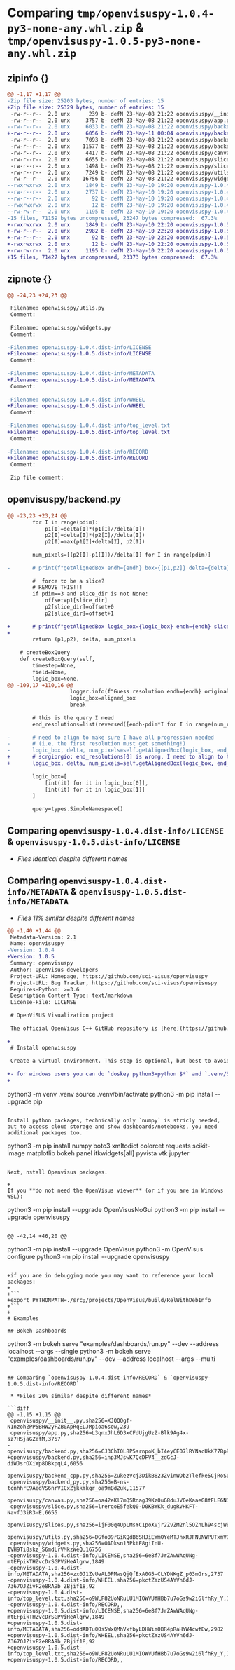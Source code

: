 # Comparing `tmp/openvisuspy-1.0.4-py3-none-any.whl.zip` & `tmp/openvisuspy-1.0.5-py3-none-any.whl.zip`

## zipinfo {}

```diff
@@ -1,17 +1,17 @@
-Zip file size: 25203 bytes, number of entries: 15
+Zip file size: 25329 bytes, number of entries: 15
 -rw-r--r--  2.0 unx      239 b- defN 23-May-08 21:22 openvisuspy/__init__.py
 -rw-r--r--  2.0 unx     3757 b- defN 23-May-08 21:22 openvisuspy/app.py
--rw-r--r--  2.0 unx     6033 b- defN 23-May-08 21:22 openvisuspy/backend.py
+-rw-r--r--  2.0 unx     6056 b- defN 23-May-11 00:04 openvisuspy/backend.py
 -rw-r--r--  2.0 unx     7093 b- defN 23-May-08 21:22 openvisuspy/backend_cpp.py
 -rw-r--r--  2.0 unx    11577 b- defN 23-May-08 21:22 openvisuspy/backend_py.py
 -rw-r--r--  2.0 unx     4417 b- defN 23-May-08 21:22 openvisuspy/canvas.py
 -rw-r--r--  2.0 unx     6655 b- defN 23-May-08 21:22 openvisuspy/slice.py
 -rw-r--r--  2.0 unx     1498 b- defN 23-May-08 21:22 openvisuspy/slices.py
 -rw-r--r--  2.0 unx     7249 b- defN 23-May-08 21:22 openvisuspy/utils.py
 -rw-r--r--  2.0 unx    16756 b- defN 23-May-08 21:22 openvisuspy/widgets.py
--rwxrwxrwx  2.0 unx     1849 b- defN 23-May-10 19:20 openvisuspy-1.0.4.dist-info/LICENSE
--rw-r--r--  2.0 unx     2737 b- defN 23-May-10 19:20 openvisuspy-1.0.4.dist-info/METADATA
--rw-r--r--  2.0 unx       92 b- defN 23-May-10 19:20 openvisuspy-1.0.4.dist-info/WHEEL
--rwxrwxrwx  2.0 unx       12 b- defN 23-May-10 19:20 openvisuspy-1.0.4.dist-info/top_level.txt
--rw-rw-r--  2.0 unx     1195 b- defN 23-May-10 19:20 openvisuspy-1.0.4.dist-info/RECORD
-15 files, 71159 bytes uncompressed, 23247 bytes compressed:  67.3%
+-rwxrwxrwx  2.0 unx     1849 b- defN 23-May-10 22:20 openvisuspy-1.0.5.dist-info/LICENSE
+-rw-r--r--  2.0 unx     2982 b- defN 23-May-10 22:20 openvisuspy-1.0.5.dist-info/METADATA
+-rw-r--r--  2.0 unx       92 b- defN 23-May-10 22:20 openvisuspy-1.0.5.dist-info/WHEEL
+-rwxrwxrwx  2.0 unx       12 b- defN 23-May-10 22:20 openvisuspy-1.0.5.dist-info/top_level.txt
+-rw-rw-r--  2.0 unx     1195 b- defN 23-May-10 22:20 openvisuspy-1.0.5.dist-info/RECORD
+15 files, 71427 bytes uncompressed, 23373 bytes compressed:  67.3%
```

## zipnote {}

```diff
@@ -24,23 +24,23 @@
 
 Filename: openvisuspy/utils.py
 Comment: 
 
 Filename: openvisuspy/widgets.py
 Comment: 
 
-Filename: openvisuspy-1.0.4.dist-info/LICENSE
+Filename: openvisuspy-1.0.5.dist-info/LICENSE
 Comment: 
 
-Filename: openvisuspy-1.0.4.dist-info/METADATA
+Filename: openvisuspy-1.0.5.dist-info/METADATA
 Comment: 
 
-Filename: openvisuspy-1.0.4.dist-info/WHEEL
+Filename: openvisuspy-1.0.5.dist-info/WHEEL
 Comment: 
 
-Filename: openvisuspy-1.0.4.dist-info/top_level.txt
+Filename: openvisuspy-1.0.5.dist-info/top_level.txt
 Comment: 
 
-Filename: openvisuspy-1.0.4.dist-info/RECORD
+Filename: openvisuspy-1.0.5.dist-info/RECORD
 Comment: 
 
 Zip file comment:
```

## openvisuspy/backend.py

```diff
@@ -23,23 +23,24 @@
 		for I in range(pdim):
 			p1[I]=delta[I]*(p1[I]//delta[I])
 			p2[I]=delta[I]*(p2[I]//delta[I])
 			p2[I]=max(p1[I]+delta[I], p2[I])
 		
 		num_pixels=[(p2[I]-p1[I])//delta[I] for I in range(pdim)]
 
-		# print(f"getAlignedBox endh={endh} box={[p1,p2]} delta={delta} num_pixels={num_pixels}")
 
 		#  force to be a slice?
 		# REMOVE THIS!!!
 		if pdim==3 and slice_dir is not None:
 			offset=p1[slice_dir]
 			p2[slice_dir]=offset+0
 			p2[slice_dir]=offset+1
 		
+		# print(f"getAlignedBox logic_box={logic_box} endh={endh} slice_dir={slice_dir} (p1,p2)={(p1,p2)} delta={delta} num_pixels={num_pixels}")
+
 		return (p1,p2), delta, num_pixels
 
 	# createBoxQuery
 	def createBoxQuery(self,
 		timestep=None, 
 		field=None, 
 		logic_box=None,
@@ -109,17 +110,16 @@
 					logger.info(f"Guess resolution endh={endh} original_box={original_box} aligned_box={aligned_box} delta={delta} num_pixels={repr(num_pixels)} tot_pixels={tot_pixels:,} max_pixels={max_pixels:,} end={endh}")
 					logic_box=aligned_box
 					break
 
 		# this is the query I need
 		end_resolutions=list(reversed([endh-pdim*I for I in range(num_refinements) if endh-pdim*I>=0]))
 
-		# need to align to make sure I have all progression needed
-		# (i.e. the first resolution must get something!)
-		logic_box, delta, num_pixels=self.getAlignedBox(logic_box, end_resolutions[0], slice_dir=slice_dir)
+		# scrgiorgio: end_resolutions[0] is wrong, I need to align to the finest resolution
+		logic_box, delta, num_pixels=self.getAlignedBox(logic_box, end_resolutions[-1], slice_dir=slice_dir)
 
 		logic_box=[
 			[int(it) for it in logic_box[0]],
 			[int(it) for it in logic_box[1]]
 		]
 
 		query=types.SimpleNamespace()
```

## Comparing `openvisuspy-1.0.4.dist-info/LICENSE` & `openvisuspy-1.0.5.dist-info/LICENSE`

 * *Files identical despite different names*

## Comparing `openvisuspy-1.0.4.dist-info/METADATA` & `openvisuspy-1.0.5.dist-info/METADATA`

 * *Files 11% similar despite different names*

```diff
@@ -1,40 +1,44 @@
 Metadata-Version: 2.1
 Name: openvisuspy
-Version: 1.0.4
+Version: 1.0.5
 Summary: openvisuspy
 Author: OpenVisus developers
 Project-URL: Homepage, https://github.com/sci-visus/openvisuspy
 Project-URL: Bug Tracker, https://github.com/sci-visus/openvisuspy
 Requires-Python: >=3.6
 Description-Content-Type: text/markdown
 License-File: LICENSE
 
 # OpenViSUS Visualization project
 
 The official OpenVisus C++ GitHub repository is [here](https://github.com/sci-visus/OpenVisus).
 
+
 # Install openvisuspy
 
 Create a virtual environment. This step is optional, but best to avoid conflicts:
 
+- for windows users you can do `doskey python3=python $*` and `.venv/Scripts/activate.bat`
+
 ```
 python3 -m venv .venv
 source .venv/bin/activate
 python3 -m pip install --upgrade pip
 ```
 
 Install python packages, technically only `numpy` is stricly needed, but to access cloud storage and show dashboards/notebooks, you need additional packages too.
 
 ```
 python3 -m pip install numpy boto3 xmltodict colorcet requests scikit-image matplotlib bokeh panel itkwidgets[all] pyvista vtk jupyter
 ```
 
 Next, nstall Openvisus packages. 
 
+
 If you **do not need the OpenVisus viewer** (or if you are in Windows WSL):
 
 ```
 python3 -m pip install --upgrade OpenVisusNoGui
 python3 -m pip install --upgrade openvisuspy 
 ```
 
@@ -42,14 +46,20 @@
 
 ```
 python3 -m pip install --upgrade OpenVisus
 python3 -m OpenVisus configure 
 python3 -m pip install --upgrade openvisuspy 
 ```
 
+if you are in debugging mode you may want to reference your local packages:
+
+```
+export PYTHONPATH=./src;/projects/OpenVisus/build/RelWithDebInfo
+```
+
 # Examples
 
 ## Bokeh Dashboards 
 
 ```
 python3 -m bokeh serve "examples/dashboards/run.py"  --dev --address localhost --args --single
 python3 -m bokeh serve "examples/dashboards/run.py"  --dev --address localhost --args --multi
```

## Comparing `openvisuspy-1.0.4.dist-info/RECORD` & `openvisuspy-1.0.5.dist-info/RECORD`

 * *Files 20% similar despite different names*

```diff
@@ -1,15 +1,15 @@
 openvisuspy/__init__.py,sha256=XJQQQgf-N1nzohZPP5BHW2yFZB0ApRqELJMpioa6sow,239
 openvisuspy/app.py,sha256=L3qnxJhL6D3xCFdUjgUzZ-Blk9Ag4x-sz7HSjaGZefM,3757
-openvisuspy/backend.py,sha256=CJ3ChI0L8P5srnpoK_bI4eyCE07lRYNacUkK77BpPic,6033
+openvisuspy/backend.py,sha256=inp3MJswK7QcDFV4__zdGcJ-diWJsrOXiWp8DBkpqL4,6056
 openvisuspy/backend_cpp.py,sha256=ZukezVcj3DikB823ZvinWDb2Tlefke5CjRoSLCDjNTw,7093
 openvisuspy/backend_py.py,sha256=B-ns-tcnhhrE9AedVS6nrVICxZjkkYkqr_oa9mBd2uk,11577
 openvisuspy/canvas.py,sha256=oa42eKl7mQSRnagJ9Kz0uG8duJV0eKaaeG8fFLE6N3A,4417
 openvisuspy/slice.py,sha256=lrerqoE5fekQ0-D0KBWKk_dugRVHKFT-NavfJ3iR3-E,6655
 openvisuspy/slices.py,sha256=ijF00q4UpLMsYC1poXVjr2ZvZM2nl5OZnLh94scjWEM,1498
 openvisuspy/utils.py,sha256=DGfo09rGiKQdB6SHJiEWmOYeMTJnxRJFNUNWPUTxmVQ,7249
 openvisuspy/widgets.py,sha256=OADksn13PktE8giInU-IVH9Ti8skz_S6mdLrVMkzWeQ,16756
-openvisuspy-1.0.4.dist-info/LICENSE,sha256=6e8f7JrZAwWAqUNg-mtEFpikTHZvcDrSGPViHeAlgrw,1849
-openvisuspy-1.0.4.dist-info/METADATA,sha256=zx0J1ZvUeAL0PMwsQjQfExA0G5-CLYDNKgZ_p03mGrs,2737
-openvisuspy-1.0.4.dist-info/WHEEL,sha256=pkctZYzUS4AYVn6dJ-7367OJZivF2e8RA9b_ZBjif18,92
-openvisuspy-1.0.4.dist-info/top_level.txt,sha256=o9WLF82UoNRuLU1MIOWVUfHBb7u7oGs9w2i6lfhRy_Y,12
-openvisuspy-1.0.4.dist-info/RECORD,,
+openvisuspy-1.0.5.dist-info/LICENSE,sha256=6e8f7JrZAwWAqUNg-mtEFpikTHZvcDrSGPViHeAlgrw,1849
+openvisuspy-1.0.5.dist-info/METADATA,sha256=oddADTu0Os5WxQMhVxfbyLDHWim0BR4pRaHYW4cwfEw,2982
+openvisuspy-1.0.5.dist-info/WHEEL,sha256=pkctZYzUS4AYVn6dJ-7367OJZivF2e8RA9b_ZBjif18,92
+openvisuspy-1.0.5.dist-info/top_level.txt,sha256=o9WLF82UoNRuLU1MIOWVUfHBb7u7oGs9w2i6lfhRy_Y,12
+openvisuspy-1.0.5.dist-info/RECORD,,
```

